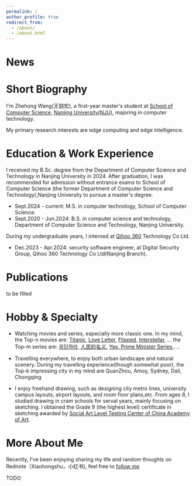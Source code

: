 ```yaml
---
permalink: /
author_profile: true
redirect_from: 
  - /about/
  - /about.html
---
```

News
======

Short Biography
======
I'm Zhehong Wang(王喆宏), a first-year master's student at [School of Computer Science](https://cs.nju.edu.cn/), [Nanjing University(NJU)](https://www.nju.edu.cn/), majoring in computer technology.

My primary research interests are edge computing and edge intelligence.

Education & Work Experience
======
I received my B.Sc. degree from the Department of Computer Science and Technology in Nanjing University in 2024.
After graduation, I was recommended for admission without entrance exams to 
School of Computer Science (the former Department of Computer Science and Technology),Nanjing University to pursue a master's degree.

* Sept.2024 - current: M.S. in computer technology, School of Computer Science.
* Sept.2020 - Jun.2024: B.S. in computer science and technology, Department of Computer Science and Technology, Nanjing University.

During my undergraduate years, I interned at [Qihoo 360](https://www.360.cn/) Technology Co Ltd.

* Dec.2023 - Apr.2024: security software engineer, at Digital Security Group, Qihoo 360 Technology Co Ltd(Nanjing Branch).

Publications
======
to be filled

Hobby & Specialty
======
* Watching movies and series, especially more classic one.
In my mind, the Top-n movies are: 
[Titanic](https://movie.douban.com/subject/1292722/), 
[Love Letter](https://movie.douban.com/subject/1292220/), 
[Flipped](https://movie.douban.com/subject/3319755/), 
[Interstellar](https://movie.douban.com/subject/1889243/), ...
the Top-m series are:
[응답하라](https://movie.douban.com/subject/26302614/), 
[人民的名义](https://movie.douban.com/subject/26727273/), 
[Yes, Prime Minister Series](https://movie.douban.com/subject/1441948/),. ..

* Travelling everywhere, to enjoy both urban landscape and natural scenery.
During my travelling experience(though somewhat poor), 
the Top-k impressing city in my mind are QuanZhou, Amoy, Sydney, Dali, Chongqing
* I enjoy freehand drawing, such as 
designing city metro lines, university campus layouts, airport layouts, and room floor plans,etc. 
From ages 8, I studied drawing in cram schools for serval years, mainly focusing on sketching. I obtained the Grade 9 (the highest level) certificate in sketching awarded by [Social Art Level Testing Center of China Academy of Art](https://mskj.caa.edu.cn/).

More About Me
======
Recently, I've been enjoying sharing my life and random thoughts on Rednote（Xiaohongshu，小红书), 
feel free to [follow me](https://www.xiaohongshu.com/user/profile/5f8c10eb000000000100a4fb)

TODO
